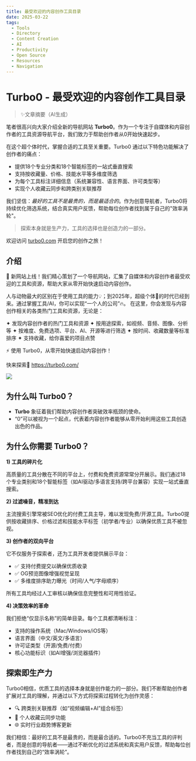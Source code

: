 ```yaml
---
title: 最受欢迎的内容创作工具目录
date: 2025-03-22
tags:
  - Tools
  - Directory
  - Content Creation
  - AI
  - Productivity
  - Open Source
  - Resources
  - Navigation
---
```

# Turbo0 - 最受欢迎的内容创作工具目录

> ✨文章摘要（AI生成）

<!-- DESC SEP -->

笔者很高兴向大家介绍全新的导航网站 **Turbo0**。作为一个专注于自媒体和内容创作者的工具资源导航平台，我们致力于帮助创作者从0开始快速起步。

在这个超个体时代，掌握合适的工具至关重要。Turbo0 通过以下特色功能解决了创作者的痛点：

- 提供18个专业分类和18个智能标签的一站式垂直搜索
- 支持按收藏量、价格、技能水平等多维度筛选
- 为每个工具标注详细信息（系统兼容性、语言界面、许可类型等）
- 实现个人收藏云同步和跨类别关联推荐

我们坚信：*最好的工具不是最贵的，而是最适合的*。作为创意导航者，Turbo0将持续优化筛选系统，结合真实用户反馈，帮助每位创作者找到属于自己的"效率涡轮"。

> 探索本身就是生产力，工具的选择也是创造力的一部分。

欢迎访问 [turbo0.com](https://turbo0.com/) 开启您的创作之旅！

<!-- DESC SEP -->

## 介绍

🚀 新网站上线！我们精心策划了一个导航网站，汇集了自媒体和内容创作者最受欢迎的工具和资源，帮助大家从零开始快速启动内容创作。

人与动物最大的区别在于使用工具的能力💡；到2025年，超级个体🦸的时代已经到来。通过掌握工具/AI，你可以实现“一个人的公司”🔥。
在这里，你会发现与内容创作相关的各类热门工具和资源，无论是：

✦ 发现内容创作者的热门工具和资源
✦ 按用途探索，如视频、音频、图像、分析等
✦ 按难度、免费选项、平台、AI、开源等进行筛选
✦ 按时间、收藏数量等标准排序
✦ 支持收藏，给你喜爱的项目点赞

⚡ 使用 Turbo0，从零开始快速启动内容创作！

快来探索🫱 https://turbo0.com/

![](https://oss.justin3go.com/blogs/Pasted%20image%2020250322091036.png)

## 为什么叫 Turbo0？

- **Turbo** 象征着我们帮助内容创作者突破效率瓶颈的使命。
- “0”可以被视为一个起点，代表着内容创作者能够从零开始利用这些工具创造出色的作品。

## 为什么你需要 Turbo0？

**1) 工具的碎片化**

高质量的工具分散在不同的平台上，付费和免费资源常常分开展示。我们通过18个专业类别和18个智能标签（如AI驱动/多语言支持/跨平台兼容）实现一站式垂直搜索。

**2) 过滤噪音，精准到达**

主流搜索引擎常被SEO优化的付费工具主导，难以发现免费/开源工具。Turbo0提供按收藏排序、价格过滤和技能水平标签（初学者/专业）以确保优质工具不被忽视。

**3) 创作者的双向平台**

它不仅服务于探索者，还为工具开发者提供展示平台：

- ✅ 支持付费提交以确保优质收录
- ✅ OG预览图像增强视觉呈现
- ✅ 多维度排序助力曝光（时间/人气/字母顺序）

所有工具均经过人工审核以确保信息完整性和可用性验证。

**4) 决策效率的革命**

我们拒绝“仅显示名称”的简单目录。每个工具都清晰标注：

- 支持的操作系统（Mac/Windows/iOS等）
- 语言界面（中文/英文/多语言）
- 许可证类型（开源/免费/付费）
- 核心功能标识（如AI增强/浏览器插件）

## 探索即生产力

Turbo0相信，优质工具的选择本身就是创作能力的一部分。我们不断帮助创作者扩展对工具的理解，并通过以下方式将探索过程转化为创作灵感：

- 🔍 跨类别关联推荐（如“视频编辑+AI”组合标签）
- 📌 个人收藏云同步功能
- 🌐 实时行业趋势博客更新

我们相信：最好的工具不是最贵的，而是最合适的。Turbo0不充当工具的评判者，而是创意的导航者——通过不断优化的过滤系统和真实用户反馈，帮助每位创作者找到自己的“效率涡轮”。

